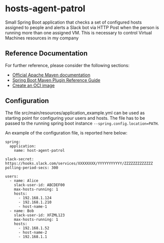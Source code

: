 # hosts-agent-patrol
Small Spring Boot application that checks a set of configured hosts assigned to people and alerts a Slack bot via HTTP Post when the person is running more than one assigned VM. This is necessary to control Virtual Machines resources in my company

## Reference Documentation
For further reference, please consider the following sections:

* [Official Apache Maven documentation](https://maven.apache.org/guides/index.html)
* [Spring Boot Maven Plugin Reference Guide](https://docs.spring.io/spring-boot/docs/2.5.0/maven-plugin/reference/html/)
* [Create an OCI image](https://docs.spring.io/spring-boot/docs/2.5.0/maven-plugin/reference/html/#build-image)

## Configuration
The file src/main/resources/application_example.yml can be used as starting point for configuring your users and hosts. The file has to be passed to the running spring boot instance `--spring.config.location=PATH`.

An example of the configuration file, is reported here below:
```
spring:
  application:
    name: host-agent-patrol

slack-secret: https://hooks.slack.com/services/XXXXXXXX/YYYYYYYYYYY/ZZZZZZZZZZZZZ
polling-period-secs: 300

users:
  - name: Alice
    slack-user-id: ABCDEF00
    max-hosts-running: 1
    hosts:
      - 192.168.1.124
      - 192.168.1.210
      - host-name-1
  - name: Bob
    slack-user-id: XFZML123
    max-hosts-running: 1
    hosts:
      - 192.168.1.52
      - host-name-2
      - 192.168.1.1
```
